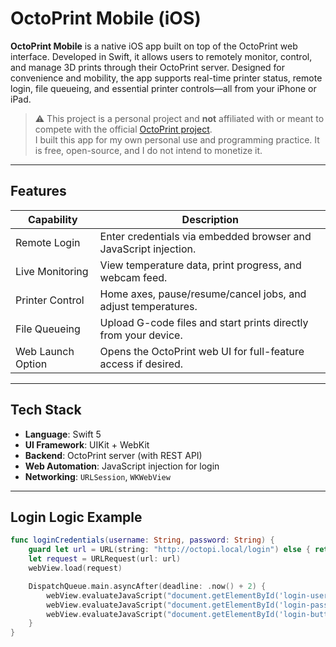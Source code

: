 # OctoPrint Mobile (iOS)

**OctoPrint Mobile** is a native iOS app built on top of the OctoPrint web interface. Developed in Swift, it allows users to remotely monitor, control, and manage 3D prints through their OctoPrint server. Designed for convenience and mobility, the app supports real-time printer status, remote login, file queueing, and essential printer controls—all from your iPhone or iPad.

> ⚠️ This project is a personal project and **not** affiliated with or meant to compete with the official [OctoPrint project](https://octoprint.org/).  
> I built this app for my own personal use and programming practice. It is free, open-source, and I do not intend to monetize it.

---

## Features

| Capability        | Description                                                                  |
|------------------|------------------------------------------------------------------------------|
| Remote Login      | Enter credentials via embedded browser and JavaScript injection.             |
| Live Monitoring   | View temperature data, print progress, and webcam feed.                      |
| Printer Control   | Home axes, pause/resume/cancel jobs, and adjust temperatures.                |
| File Queueing     | Upload G-code files and start prints directly from your device.              |
| Web Launch Option | Opens the OctoPrint web UI for full-feature access if desired.               |

---

## Tech Stack

- **Language**: Swift 5
- **UI Framework**: UIKit + WebKit
- **Backend**: OctoPrint server (with REST API)
- **Web Automation**: JavaScript injection for login
- **Networking**: `URLSession`, `WKWebView`

---

## Login Logic Example

```swift
func loginCredentials(username: String, password: String) {
    guard let url = URL(string: "http://octopi.local/login") else { return }
    let request = URLRequest(url: url)
    webView.load(request)

    DispatchQueue.main.asyncAfter(deadline: .now() + 2) {
        webView.evaluateJavaScript("document.getElementById('login-user').value = '\(username)';", completionHandler: nil)
        webView.evaluateJavaScript("document.getElementById('login-password').value = '\(password)';", completionHandler: nil)
        webView.evaluateJavaScript("document.getElementById('login-button').click();", completionHandler: nil)
    }
}
